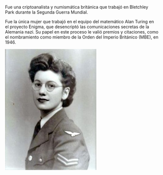 Fue una criptoanalista y numismática británica que trabajó en Bletchley Park durante la Segunda Guerra Mundial.

Fue la única mujer que trabajó en el equipo del matemático Alan Turing en el proyecto Enigma, que desencriptó las comunicaciones secretas de la Alemania nazi. Su papel en este proceso le valió premios y citaciones, como el nombramiento como miembro de la Orden del Imperio Británico (MBE), en 1946.

![image](JoanClarke.jpg)
